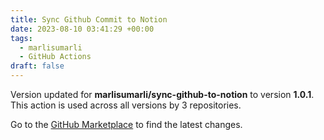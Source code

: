 ```yaml
---
title: Sync Github Commit to Notion
date: 2023-08-10 03:41:29 +00:00
tags:
  - marlisumarli
  - GitHub Actions
draft: false
---
```



Version updated for **marlisumarli/sync-github-to-notion** to version **1.0.1**.
This action is used across all versions by 3 repositories.

Go to the [GitHub Marketplace](https://github.com/marketplace/actions/sync-github-commit-to-notion) to find the latest changes.
